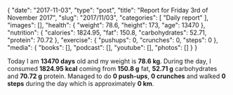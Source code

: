 {
    "date": "2017-11-03",
    "type": "post",
    "title": "Report for Friday 3rd of November 2017",
    "slug": "2017\/11\/03",
    "categories": [
        "Daily report"
    ],
    "images": [],
    "health": {
        "weight": 78.6,
        "height": 173,
        "age": 13470
    },
    "nutrition": {
        "calories": 1824.95,
        "fat": 150.8,
        "carbohydrates": 52.71,
        "protein": 70.72
    },
    "exercise": {
        "pushups": 0,
        "crunches": 0,
        "steps": 0
    },
    "media": {
        "books": [],
        "podcast": [],
        "youtube": [],
        "photos": []
    }
}

Today I am <strong>13470 days</strong> old and my weight is <strong>78.6 kg</strong>. During the day, I consumed <strong>1824.95 kcal</strong> coming from <strong>150.8 g</strong> fat, <strong>52.71 g</strong> carbohydrates and <strong>70.72 g</strong> protein. Managed to do <strong>0 push-ups</strong>, <strong>0 crunches</strong> and walked <strong>0 steps</strong> during the day which is approximately <strong>0 km</strong>.